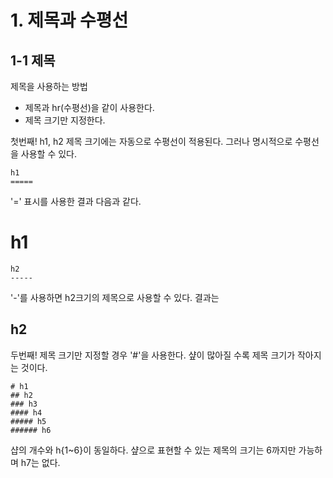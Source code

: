 # 1. 제목과 수평선
## 1-1 제목
제목을 사용하는 방법
 - 제목과 hr(수평선)을 같이 사용한다.
 - 제목 크기만 지정한다.

첫번째! h1, h2 제목 크기에는 자동으로 수평선이 적용된다. 그러나 명시적으로 수평선을 사용할 수 있다.
~~~
h1
=====
~~~
'=' 표시를 사용한 결과 다음과 같다.

h1
=====

~~~
h2
-----
~~~
'-'를 사용하면 h2크기의 제목으로 사용할 수 있다. 결과는

h2
-----

두번째! 제목 크기만 지정할 경우 '#'을 사용한다. 샾이 많아질 수록 제목 크기가 작아지는 것이다.
~~~
# h1
## h2
### h3
#### h4
##### h5
###### h6
~~~
샵의 개수와 h{1~6}이 동일하다. 샾으로 표현할 수 있는 제목의 크기는 6까지만 가능하며 h7는 없다.
